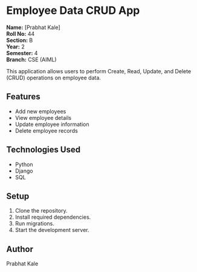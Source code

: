 # Employee Data CRUD App

**Name:** [Prabhat Kale]  
**Roll No:** 44  
**Section:** B  
**Year:** 2  
**Semester:** 4  
**Branch:** CSE (AIML)

This application allows users to perform Create, Read, Update, and Delete (CRUD) operations on employee data.

## Features

- Add new employees
- View employee details
- Update employee information
- Delete employee records

## Technologies Used

- Python
- Django
- SQL

## Setup

1. Clone the repository.
2. Install required dependencies.
3. Run migrations.
4. Start the development server.

## Author

Prabhat Kale
